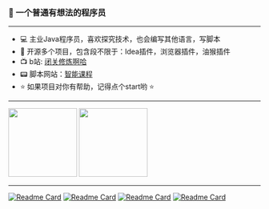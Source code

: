 ### 👋 一个普通有想法的程序员

---

- 💻 主业Java程序员，喜欢探究技术，也会编写其他语言，写脚本
- 🚀 开源多个项目，包含段不限于：Idea插件，浏览器插件，油猴插件
- 📺 b站: [闭关修炼啊哈](https://space.bilibili.com/386045526)
- 📟 脚本网站：[智能课程](http://smartcourse.ltd/)
- ⭐ 如果项目对你有帮助，记得点个start哟 ⭐

---
<img align="" height="137px" src="https://github-readme-stats.vercel.app/api?username=yangfeng20&hide_title=true&show_icons=true&theme=dracula&count_private=true&bg_color=0,76a6a7,c2ce58,d9ac8a&locale=cn"/>


<img align="" height="137px" src="https://github-readme-stats.vercel.app/api/top-langs/?username=yangfeng20&hide_title=true&layout=compact&hide=kotlin,css&bg_color=0,69d8d9,c2ce58,c38fdc&theme=graywhite&locale=cn" />

---


[![Readme Card](https://github-readme-stats.vercel.app/api/pin/?username=yangfeng20&repo=boss_batch_push&bg_color=0,69d8d9,c2ce58,c38fdc&theme=graywhite)](https://github.com/yangfeng20/boss_batch_push)
[![Readme Card](https://github-readme-stats.vercel.app/api/pin/?username=yangfeng20&repo=git_config&bg_color=0,69d8d9,c2ce58,c38fdc&theme=graywhite)](https://github.com/yangfeng20/git_config)
[![Readme Card](https://github-readme-stats.vercel.app/api/pin/?username=yangfeng20&repo=peek_request_header&bg_color=0,69d8d9,c2ce58,c38fdc&theme=graywhite)](https://github.com/yangfeng20/peek_request_header)
[![Readme Card](https://github-readme-stats.vercel.app/api/pin/?username=yangfeng20&repo=toStruct&bg_color=0,69d8d9,c2ce58,c38fdc&theme=graywhite)](https://github.com/yangfeng20/toStruct)


